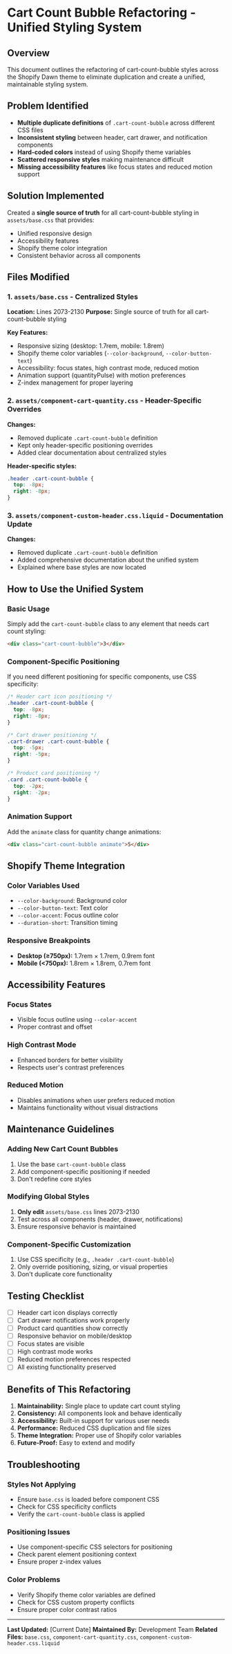 # Cart Count Bubble Refactoring - Unified Styling System

## Overview

This document outlines the refactoring of cart-count-bubble styles across the Shopify Dawn theme to eliminate duplication and create a unified, maintainable styling system.

## Problem Identified

- **Multiple duplicate definitions** of `.cart-count-bubble` across different CSS files
- **Inconsistent styling** between header, cart drawer, and notification components
- **Hard-coded colors** instead of using Shopify theme variables
- **Scattered responsive styles** making maintenance difficult
- **Missing accessibility features** like focus states and reduced motion support

## Solution Implemented

Created a **single source of truth** for all cart-count-bubble styling in `assets/base.css` that provides:

- Unified responsive design
- Accessibility features
- Shopify theme color integration
- Consistent behavior across all components

## Files Modified

### 1. `assets/base.css` - Centralized Styles

**Location:** Lines 2073-2130 **Purpose:** Single source of truth for all cart-count-bubble styling

**Key Features:**

- Responsive sizing (desktop: 1.7rem, mobile: 1.8rem)
- Shopify theme color variables (`--color-background`, `--color-button-text`)
- Accessibility: focus states, high contrast mode, reduced motion
- Animation support (quantityPulse) with motion preferences
- Z-index management for proper layering

### 2. `assets/component-cart-quantity.css` - Header-Specific Overrides

**Changes:**

- Removed duplicate `.cart-count-bubble` definition
- Kept only header-specific positioning overrides
- Added clear documentation about centralized styles

**Header-specific styles:**

```css
.header .cart-count-bubble {
  top: -8px;
  right: -8px;
}
```

### 3. `assets/component-custom-header.css.liquid` - Documentation Update

**Changes:**

- Removed duplicate `.cart-count-bubble` definition
- Added comprehensive documentation about the unified system
- Explained where base styles are now located

## How to Use the Unified System

### Basic Usage

Simply add the `cart-count-bubble` class to any element that needs cart count styling:

```html
<div class="cart-count-bubble">3</div>
```

### Component-Specific Positioning

If you need different positioning for specific components, use CSS specificity:

```css
/* Header cart icon positioning */
.header .cart-count-bubble {
  top: -8px;
  right: -8px;
}

/* Cart drawer positioning */
.cart-drawer .cart-count-bubble {
  top: -5px;
  right: -5px;
}

/* Product card positioning */
.card .cart-count-bubble {
  top: -2px;
  right: -2px;
}
```

### Animation Support

Add the `animate` class for quantity change animations:

```html
<div class="cart-count-bubble animate">5</div>
```

## Shopify Theme Integration

### Color Variables Used

- `--color-background`: Background color
- `--color-button-text`: Text color
- `--color-accent`: Focus outline color
- `--duration-short`: Transition timing

### Responsive Breakpoints

- **Desktop (≥750px):** 1.7rem × 1.7rem, 0.9rem font
- **Mobile (<750px):** 1.8rem × 1.8rem, 0.7rem font

## Accessibility Features

### Focus States

- Visible focus outline using `--color-accent`
- Proper contrast and offset

### High Contrast Mode

- Enhanced borders for better visibility
- Respects user's contrast preferences

### Reduced Motion

- Disables animations when user prefers reduced motion
- Maintains functionality without visual distractions

## Maintenance Guidelines

### Adding New Cart Count Bubbles

1. Use the base `cart-count-bubble` class
2. Add component-specific positioning if needed
3. Don't redefine core styles

### Modifying Global Styles

1. **Only edit** `assets/base.css` lines 2073-2130
2. Test across all components (header, drawer, notifications)
3. Ensure responsive behavior is maintained

### Component-Specific Customization

1. Use CSS specificity (e.g., `.header .cart-count-bubble`)
2. Only override positioning, sizing, or visual properties
3. Don't duplicate core functionality

## Testing Checklist

- [ ] Header cart icon displays correctly
- [ ] Cart drawer notifications work properly
- [ ] Product card quantities show correctly
- [ ] Responsive behavior on mobile/desktop
- [ ] Focus states are visible
- [ ] High contrast mode works
- [ ] Reduced motion preferences respected
- [ ] All existing functionality preserved

## Benefits of This Refactoring

1. **Maintainability:** Single place to update cart count styling
2. **Consistency:** All components look and behave identically
3. **Accessibility:** Built-in support for various user needs
4. **Performance:** Reduced CSS duplication and file sizes
5. **Theme Integration:** Proper use of Shopify color variables
6. **Future-Proof:** Easy to extend and modify

## Troubleshooting

### Styles Not Applying

- Ensure `base.css` is loaded before component CSS
- Check for CSS specificity conflicts
- Verify the `cart-count-bubble` class is applied

### Positioning Issues

- Use component-specific CSS selectors for positioning
- Check parent element positioning context
- Ensure proper z-index values

### Color Problems

- Verify Shopify theme color variables are defined
- Check for CSS custom property conflicts
- Ensure proper color contrast ratios

---

**Last Updated:** [Current Date] **Maintained By:** Development Team **Related Files:** `base.css`, `component-cart-quantity.css`, `component-custom-header.css.liquid`
